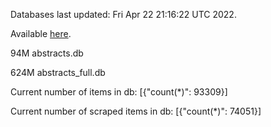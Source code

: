 Databases last updated: Fri Apr 22 21:16:22 UTC 2022. 

Available [here](https://github.com/cbeauhilton/ash-db/releases).


94M	abstracts.db

624M	abstracts_full.db

Current number of items in db:
[{"count(*)": 93309}]

Current number of scraped items in db:
[{"count(*)": 74051}]
